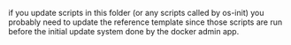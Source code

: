 if you update scripts in this folder (or any scripts called by os-init) you probably need to update the reference template since those scripts are run before the initial update system done by the docker admin app.